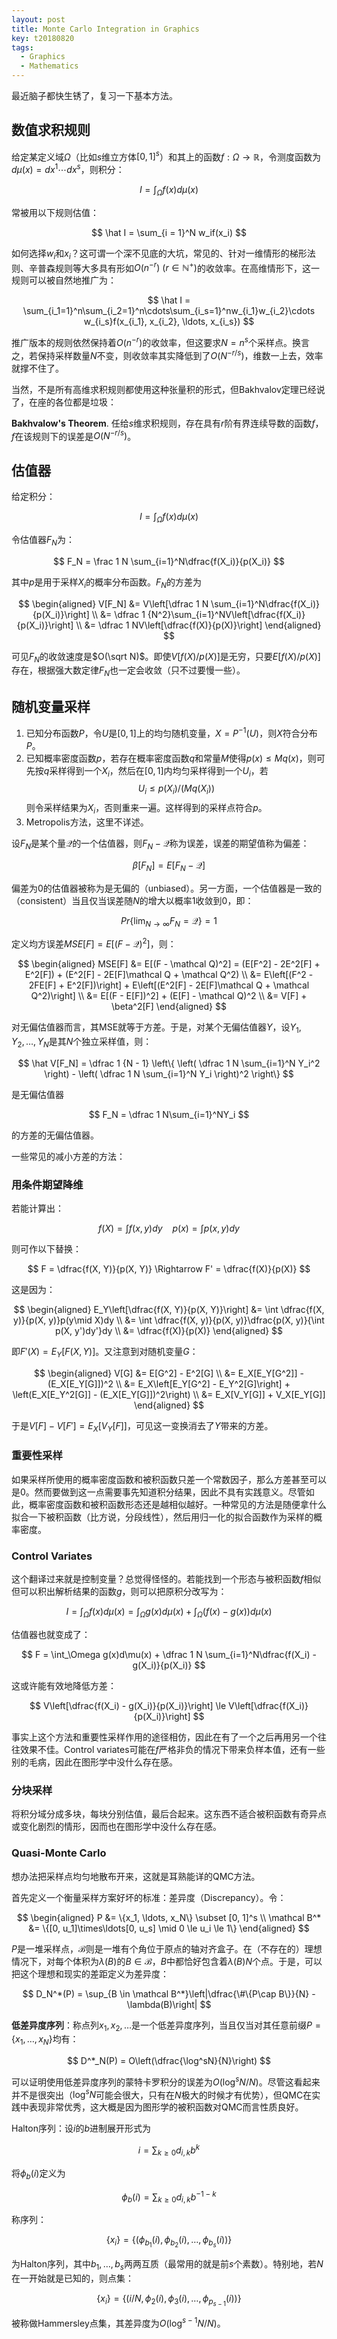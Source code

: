 ```yaml
---
layout: post
title: Monte Carlo Integration in Graphics
key: t20180820
tags:
  - Graphics
  - Mathematics
---
```


最近脑子都快生锈了，复习一下基本方法。

<!--more-->

## 数值求积规则

给定某定义域$\Omega$（比如$s$维立方体$[0, 1]^s$）和其上的函数$f: \Omega \to \mathbb R$，令测度函数为$d\mu(x) = dx^1\cdots dx^s$，则积分：

$$
I = \int_\Omega f(x)d\mu(x)
$$

常被用以下规则估值：

$$
\hat I = \sum_{i = 1}^N w_if(x_i)
$$

如何选择$w_i$和$x_i$？这可谓一个深不见底的大坑，常见的、针对一维情形的梯形法则、辛普森规则等大多具有形如$O(n^{-r})~(r \in \mathbb N^+)$的收敛率。在高维情形下，这一规则可以被自然地推广为：

$$
\hat I = \sum_{i_1=1}^n\sum_{i_2=1}^n\cdots\sum_{i_s=1}^nw_{i_1}w_{i_2}\cdots w_{i_s}f(x_{i_1}, x_{i_2}, \ldots, x_{i_s})
$$

推广版本的规则依然保持着$O(n^{-r})$的收敛率，但这要求$N = n^s$个采样点。换言之，若保持采样数量$N$不变，则收敛率其实降低到了$O(N^{-r/s})$，维数一上去，效率就撑不住了。

当然，不是所有高维求积规则都使用这种张量积的形式，但Bakhvalov定理已经说了，在座的各位都是垃圾：

**Bakhvalow's Theorem**. 任给$s$维求积规则，存在具有$r$阶有界连续导数的函数$f$，$f$在该规则下的误差是$O(N^{-r/s})$。

## 估值器

给定积分：

$$
I = \int_\Omega f(x)d\mu(x)
$$

令估值器$F_N$为：

$$
F_N = \frac 1 N \sum_{i=1}^N\dfrac{f(X_i)}{p(X_i)}
$$

其中$p$是用于采样$X_i$的概率分布函数。$F_N$的方差为

$$
\begin{aligned}
V[F_N] &= V\left[\dfrac 1 N \sum_{i=1}^N\dfrac{f(X_i)}{p(X_i)}\right] \\
&= \dfrac 1 {N^2}\sum_{i=1}^NV\left[\dfrac{f(X_i)}{p(X_i)}\right] \\
&= \dfrac 1 NV\left[\dfrac{f(X)}{p(X)}\right]
\end{aligned}
$$

可见$F_N$的收敛速度是$O(\sqrt N)$。即使$V[f(X)/p(X)]$是无穷，只要$E[f(X)/p(X)]$存在，根据强大数定律$F_N$也一定会收敛（只不过要慢一些）。

## 随机变量采样

1. 已知分布函数$P$，令$U$是$[0, 1]$上的均匀随机变量，$X = P^{-1}(U)$，则$X$符合分布$P$。
2. 已知概率密度函数$p$，若存在概率密度函数$q$和常量$M$使得$p(x) \le Mq(x)$，则可先按$q$采样得到一个$X_i$，然后在$[0, 1]$内均匀采样得到一个$U_i$，若
    $$
    U_i \le p(X_i) / (Mq(X_i))
    $$
    则令采样结果为$X_i$，否则重来一遍。这样得到的采样点符合$p$。
3. Metropolis方法，这里不详述。

设$F_N$是某个量$\mathcal Q$的一个估值器，则$F_N - \mathcal Q$称为误差，误差的期望值称为偏差：

$$
\beta[F_N] = E[F_N - \mathcal Q]
$$

偏差为0的估值器被称为是无偏的（unbiased）。另一方面，一个估值器是一致的（consistent）当且仅当误差随$N$的增大以概率1收敛到0，即：

$$
Pr\left\{\lim_{N \to \infty}F_N = \mathcal Q\right\} = 1
$$

定义均方误差$MSE[F] = E[(F - \mathcal Q)^2]$，则：

$$
\begin{aligned}
MSE[F] &= E[(F - \mathcal Q)^2] = (E[F^2] - 2E^2[F] + E^2[F]) + (E^2[F] - 2E[F]\mathcal Q + \mathcal Q^2) \\
&= E\left[(F^2 - 2FE[F] + E^2[F])\right] + E\left[(E^2[F] - 2E[F]\mathcal Q + \mathcal Q^2)\right] \\
&= E[(F - E[F])^2] + (E[F] - \mathcal Q)^2 \\
&= V[F] + \beta^2[F]
\end{aligned}
$$

对无偏估值器而言，其MSE就等于方差。于是，对某个无偏估值器$Y$，设$Y_1, Y_2, \ldots, Y_N$是其$N$个独立采样值，则：

$$
\hat V[F_N] = \dfrac 1 {N - 1}
\left\{
    \left(
        \dfrac 1 N
        \sum_{i=1}^N Y_i^2
    \right) -
    \left(
        \dfrac 1 N
        \sum_{i=1}^N Y_i
    \right)^2
\right\}
$$

是无偏估值器

$$
F_N = \dfrac 1 N\sum_{i=1}^NY_i
$$

的方差的无偏估值器。

一些常见的减小方差的方法：

### 用条件期望降维

若能计算出：

$$
f(X) = \int f(x, y)dy~~~~p(x) = \int p(x, y)dy
$$

则可作以下替换：

$$
F = \dfrac{f(X, Y)}{p(X, Y)} \Rightarrow F' = \dfrac{f(X)}{p(X)}
$$

这是因为：

$$
\begin{aligned}
E_Y\left[\dfrac{f(X, Y)}{p(X, Y)}\right]
&= \int \dfrac{f(X, y)}{p(X, y)}p(y\mid X)dy \\
&= \int \dfrac{f(X, y)}{p(X, y)}\dfrac{p(X, y)}{\int p(X, y')dy'}dy \\
&= \dfrac{f(X)}{p(X)}
\end{aligned}
$$

即$F'(X) = E_Y[F(X, Y)]$。又注意到对随机变量$G$：

$$
\begin{aligned}
V[G] &= E[G^2] - E^2[G] \\
&= E_X[E_Y[G^2]] - (E_X[E_Y[G]])^2 \\
&= E_X\left[E_Y[G^2] - E_Y^2[G]\right] + \left(E_X[E_Y^2[G]] - (E_X[E_Y[G]])^2\right) \\
&= E_X[V_Y[G]] + V_X[E_Y[G]]
\end{aligned}
$$

于是$V[F] - V[F'] = E_X[V_Y[F]]$，可见这一变换消去了$Y$带来的方差。

### 重要性采样

如果采样所使用的概率密度函数和被积函数只差一个常数因子，那么方差甚至可以是0。然而要做到这一点需要事先知道积分结果，因此不具有实践意义。尽管如此，概率密度函数和被积函数形态还是越相似越好。一种常见的方法是随便拿什么拟合一下被积函数（比方说，分段线性），然后用归一化的拟合函数作为采样的概率密度。

### Control Variates

这个翻译过来就是控制变量？总觉得怪怪的。若能找到一个形态与被积函数$f$相似但可以积出解析结果的函数$g$，则可以把原积分改写为：

$$
I = \int_\Omega f(x)d\mu(x) = \int_\Omega g(x)d\mu(x) + \int_\Omega (f(x) - g(x))d\mu(x)
$$

估值器也就变成了：

$$
F = \int_\Omega g(x)d\mu(x) + \dfrac 1 N \sum_{i=1}^N\dfrac{f(X_i) - g(X_i)}{p(X_i)}
$$

这或许能有效地降低方差：

$$
V\left[\dfrac{f(X_i) - g(X_i)}{p(X_i)}\right] \le V\left[\dfrac{f(X_i)}{p(X_i)}\right]
$$

事实上这个方法和重要性采样作用的途径相仿，因此在有了一个之后再用另一个往往效果不佳。Control variates可能在$f$严格非负的情况下带来负样本值，还有一些别的毛病，因此在图形学中没什么存在感。

### 分块采样

将积分域分成多块，每块分别估值，最后合起来。这东西不适合被积函数有奇异点或变化剧烈的情形，因而也在图形学中没什么存在感。

### Quasi-Monte Carlo

想办法把采样点均匀地散布开来，这就是耳熟能详的QMC方法。

首先定义一个衡量采样方案好坏的标准：差异度（Discrepancy）。令：

$$
\begin{aligned}
P &= \{x_1, \ldots, x_N\} \subset [0, 1]^s \\
\mathcal B^* &= \{[0, u_1]\times\ldots[0, u_s] \mid 0 \le u_i \le 1\}
\end{aligned}
$$

$P$是一堆采样点，$\mathcal B$则是一堆有个角位于原点的轴对齐盒子。在（不存在的）理想情况下，对每个体积为$\lambda(B)$的$B \in \mathcal B$，$B$中都恰好包含着$\lambda(B)N$个点。于是，可以把这个理想和现实的差距定义为差异度：

$$
D_N^*(P) = \sup_{B \in \mathcal B^*}\left|\dfrac{\#\{P\cap B\}}{N} - \lambda(B)\right|
$$

**低差异度序列**：称点列$x_1, x_2, \ldots$是一个低差异度序列，当且仅当对其任意前缀$P = \{x_1, \ldots, x_N\}$均有：

$$
D^*_N(P) = O\left(\dfrac{\log^sN}{N}\right)
$$

可以证明使用低差异度序列的蒙特卡罗积分的误差为$O(\log^sN / N)$。尽管这看起来并不是很突出（$\log^sN$可能会很大，只有在$N$极大的时候才有优势），但QMC在实践中表现非常优秀，这大概是因为图形学的被积函数对QMC而言性质良好。

Halton序列：设$i$的$b$进制展开形式为

$$
i = \sum_{k \ge 0}d_{i, k}b^k
$$

将$\phi_b(i)$定义为

$$
\phi_b(i) = \sum_{k \ge 0}d_{i, k}b^{-1-k}
$$

称序列：

$$
\{x_i\} = \{(\phi_{b_1}(i), \phi_{b_2}(i), \ldots, \phi_{b_s}(i))\}
$$

为Halton序列，其中$b_1, \ldots, b_s$两两互质（最常用的就是前$s$个素数）。特别地，若$N$在一开始就是已知的，则点集：

$$
\{x_i\} = \{(i/N, \phi_2(i), \phi_3(i), \ldots, \phi_{p_{s-1}}(i))\}
$$

被称做Hammersley点集，其差异度为$O(\log^{s-1}N/N)$。
